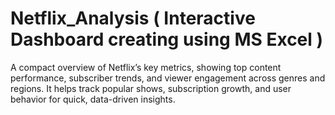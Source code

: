 # Netflix_Analysis ( Interactive Dashboard creating using MS Excel )
A compact overview of Netflix’s key metrics, showing top content performance, subscriber trends, and viewer engagement across genres and regions. It helps track popular shows, subscription growth, and user behavior for quick, data-driven insights.

